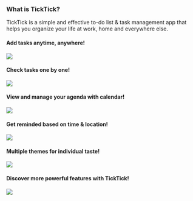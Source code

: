 ### What is TickTick?

TickTick is a simple and effective to-do list & task management app that helps you organize your life at work, home and everywhere else.

#### Add tasks anytime, anywhere!

![](../images/introduction/tidy.png)

#### Check tasks one by one!

![](../images/introduction/itemize.png)

#### View and manage your agenda with calendar!

![](../images/introduction/simple.png)

#### Get reminded based on time & location!

![](../images/introduction/reminded.png)

#### Multiple themes for individual taste!

![](../images/introduction/themes.png)

#### Discover more powerful features with TickTick!

![](../images/introduction/integration.png)

